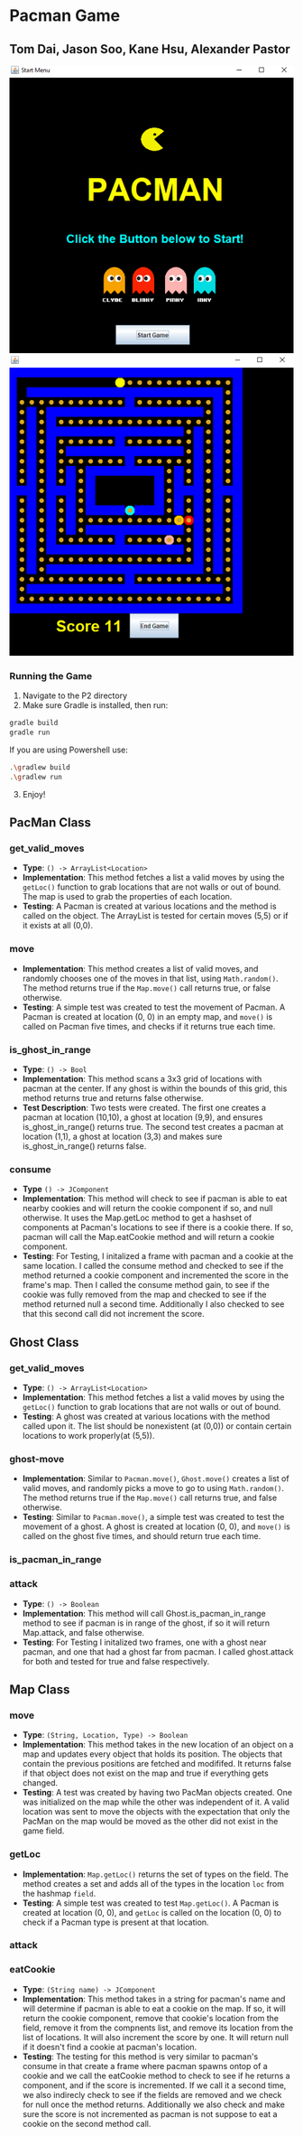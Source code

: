 # Pacman Game

## Tom Dai, Jason Soo, Kane Hsu, Alexander Pastor

![alt](./Projects/P2/app/src/main/resources/start.png)
![alt](./Projects/P2/app/src/main/resources/game.png)
### Running the Game
1. Navigate to the P2 directory
2. Make sure Gradle is installed, then run:
```bash
gradle build
gradle run
```

If you are using Powershell use:
```bash
.\gradlew build
.\gradlew run
```
3. Enjoy!

## PacMan Class

### get_valid_moves

- **Type**: `() -> ArrayList<Location>`
- **Implementation**: This method fetches a list a valid moves by using the `getLoc()` function to grab locations that are not walls or out of bound. The map is used to grab the properties of each location.
- **Testing**: A Pacman is created at various locations and the method is called on the object. The ArrayList is tested for certain moves (5,5) or if it exists at all (0,0). 

### move

- **Implementation**: This method creates a list of valid moves, and randomly chooses one of the moves in that list, using `Math.random()`. The method returns true if the `Map.move()` call returns true, or false otherwise.
- **Testing**: A simple test was created to test the movement of Pacman. A Pacman is created at location (0, 0) in an empty map, and `move()` is called on Pacman five times, and checks if it returns true each time.

### is_ghost_in_range
- **Type**: `() -> Bool`
- **Implementation**: This method scans a 3x3 grid of locations with pacman at the center. If any ghost is within the bounds of this grid, this method returns true and returns false otherwise.
- **Test Description**: Two tests were created. The first one creates a pacman at location (10,10), a ghost at location (9,9), and ensures is_ghost_in_range() returns true. The second test creates a pacman at location (1,1), a ghost at location (3,3) and makes sure is_ghost_in_range() returns false.

### consume
- **Type** `() -> JComponent`
- **Implementation**: This method will check to see if pacman is able to eat nearby cookies and will return the cookie component if so, and null otherwise. It uses the Map.getLoc method to get a hashset of components at Pacman's locations to see if there is a cookie there. If so, pacman will call the Map.eatCookie method and will return a cookie component.
- **Testing**: For Testing, I initalized a frame with pacman and a cookie at the same location. I called the consume method and checked to see if the method returned a cookie component and incremented the score in the frame's map. Then I called the consume method gain, to see if the cookie was fully removed from the map and checked to see if the method returned null a second time. Additionally I also checked to see that this second call did not increment the score. 

## Ghost Class

### get_valid_moves
- **Type**: `() -> ArrayList<Location>`
- **Implementation**: This method fetches a list a valid moves by using the `getLoc()` function to grab locations that are not walls or out of bound.
- **Testing**: A ghost was created at various locations with the method called upon it. The list should be nonexistent (at (0,0)) or contain certain locations to work properly(at (5,5)).
### ghost-move

- **Implementation**: Similar to `Pacman.move()`, `Ghost.move()` creates a list of valid moves, and randomly picks a move to go to using `Math.random()`. The method returns true if the `Map.move()` call returns true, and false otherwise.
- **Testing**: Similar to `Pacman.move()`, a simple test was created to test the movement of a ghost. A ghost is created at location (0, 0), and `move()` is called on the ghost five times, and should return true each time.

### is_pacman_in_range

### attack
- **Type**: `() -> Boolean` 
- **Implementation**: This method will call Ghost.is_pacman_in_range method to see if pacman is in range of the ghost, if so it will return Map.attack, and false otherwise.
- **Testing**: For Testing I initalized two frames, one with a ghost near pacman, and one that had a ghost far from pacman. I called ghost.attack for both and tested for true and false respectively.

## Map Class

### move
- **Type**: `(String, Location, Type) -> Boolean`
- **Implementation**: This method takes in the new location of an object on a map and updates every object that holds its position. The objects that contain the previous positions are fetched and modififed. It returns false if that object does not exist on the map and true if everything gets changed.
- **Testing**: A test was created by having two PacMan objects created. One was initialized on the map while the other was independent of it. A valid location was sent to move the objects with the expectation that only the PacMan on the map would be moved as the other did not exist in the game field.
### getLoc
- **Implementation**: `Map.getLoc()` returns the set of types on the field. The method creates a set and adds all of the types in the location `loc` from the hashmap `field`.
- **Testing**: A simple test was created to test `Map.getLoc()`. A Pacman is created at location (0, 0), and `getLoc` is called on the location (0, 0) to check if a Pacman type is present at that location.

### attack

### eatCookie
- **Type**: `(String name) -> JComponent`
- **Implementation**: This method takes in a string for pacman's name and will determine if pacman is able to eat a cookie on the map. If so, it will return the cookie component, remove that cookie's location from the field, remove it from the compnents list, and remove its location from the list of locations. It will also increment the score by one. It will return null if it doesn't find a cookie at pacman's location.
- **Testing**: The testing for this method is very similar to pacman's consume in that create a frame where pacman spawns ontop of a cookie and we call the eatCookie method to check to see if he returns a component, and if the score is incremented. If we call it a second time, we also indirecly check to see if the fields are removed and we check for null once the method returns. Additionally we also check and make sure the score is not incremented as pacman is not suppose to eat a cookie on the second method call.
